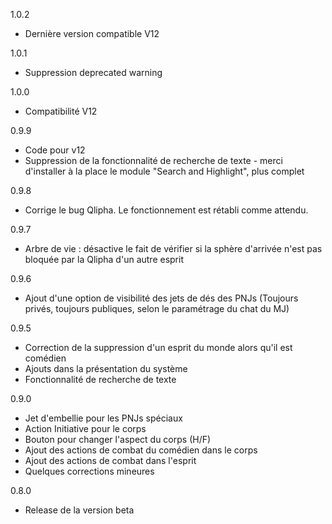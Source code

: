 1.0.2
- Dernière version compatible V12

1.0.1
- Suppression deprecated warning

1.0.0
- Compatibilité V12

0.9.9
- Code pour v12
- Suppression de la fonctionnalité de recherche de texte - merci d'installer à la place le module "Search and Highlight", plus complet

0.9.8
- Corrige le bug Qlipha. Le fonctionnement est rétabli comme attendu.

0.9.7
- Arbre de vie : désactive le fait de vérifier si la sphère d'arrivée n'est pas bloquée par la Qlipha d'un autre esprit

0.9.6
- Ajout d'une option de visibilité des jets de dés des PNJs (Toujours privés, toujours publiques, selon le paramétrage du chat du MJ)

0.9.5
- Correction de la suppression d'un esprit du monde alors qu'il est comédien
- Ajouts dans la présentation du système
- Fonctionnalité de recherche de texte

0.9.0
- Jet d'embellie pour les PNJs spéciaux
- Action Initiative pour le corps
- Bouton pour changer l'aspect du corps (H/F)
- Ajout des actions de combat du comédien dans le corps
- Ajout des actions de combat dans l'esprit
- Quelques corrections mineures

0.8.0
- Release de la version beta